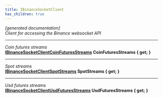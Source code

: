 ```yaml
---
title: IBinanceSocketClient
has_children: true
---
```

*[generated documentation]*  
*Client for accessing the Binance websocket API*
  
***
*Coin futures streams*  
**[IBinanceSocketClientCoinFuturesStreams](CoinFuturesApi/IBinanceSocketClientCoinFuturesStreams.html) CoinFuturesStreams { get; }**  
***
*Spot streams*  
**[IBinanceSocketClientSpotStreams](SpotApi/IBinanceSocketClientSpotStreams.html) SpotStreams { get; }**  
***
*Usd futures streams*  
**[IBinanceSocketClientUsdFuturesStreams](UsdFuturesApi/IBinanceSocketClientUsdFuturesStreams.html) UsdFuturesStreams { get; }**  
